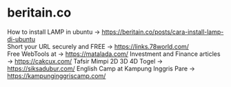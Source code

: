 # beritain.co
How to install LAMP in ubuntu -> https://beritain.co/posts/cara-install-lamp-di-ubuntu<br>
Short your URL securely and FREE -> https://links.78world.com/<br>
Free WebTools at -> https://matalada.com/
Investment and Finance articles -> https://cakcux.com/
Tafsir Mimpi 2D 3D 4D Togel -> https://siksadubur.com/
English Camp at Kampung Inggris Pare -> https://kampunginggriscamp.com/
